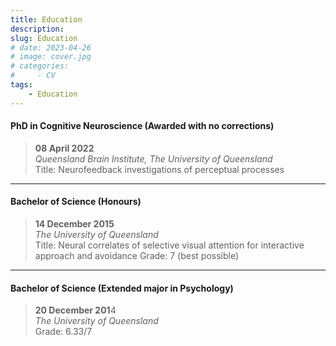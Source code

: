 ```yaml
---
title: Education
description: 
slug: Education
# date: 2023-04-26
# image: cover.jpg
# categories:
#     - CV
tags:
    - Education
---
```


#### PhD in Cognitive Neuroscience (Awarded with no corrections)
>**08 April 2022** \
*Queensland Brain Institute, The University of Queensland* \
Title: Neurofeedback investigations of perceptual processes

---
#### Bachelor of Science (Honours)
>**14 December 2015** \
*The University of Queensland* \
Title: Neural correlates of selective visual attention for interactive approach and avoidance
Grade: 7 (best possible)

---
#### Bachelor of Science (Extended major in Psychology)
>**20 December 201**4 \
*The University of Queensland* \
Grade: 6.33/7
